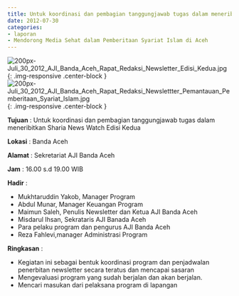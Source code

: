 ```yaml
---
title: Untuk koordinasi dan pembagian tanggungjawab tugas dalam meneribitkan Sharia News Watch Edisi Kedua
date: 2012-07-30
categories:
- laporan
- Mendorong Media Sehat dalam Pemberitaan Syariat Islam di Aceh
---
```


![200px-Juli_30_2012_AJI_Banda_Aceh_Rapat_Redaksi_Newsletter_Edisi_Kedua.jpg](/uploads/200px-Juli_30_2012_AJI_Banda_Aceh_Rapat_Redaksi_Newsletter_Edisi_Kedua.jpg){: .img-responsive .center-block }
![200px-Juli_30_2012_AJI_Banda_Aceh_Rapat_Redaksi_Newslettter_Pemantauan_Pemberitaan_Syariat_Islam.jpg](/uploads/200px-Juli_30_2012_AJI_Banda_Aceh_Rapat_Redaksi_Newslettter_Pemantauan_Pemberitaan_Syariat_Islam.jpg){: .img-responsive .center-block }

**Tujuan** : Untuk koordinasi dan pembagian tanggungjawab tugas dalam meneribitkan Sharia News Watch Edisi Kedua

**Lokasi** : Banda Aceh

**Alamat** : Sekretariat AJI Banda Aceh 

**Jam** : 16.00 s.d 19.00 WIB 

**Hadir** : 
* Mukhtaruddin Yakob, Manager Program
* Abdul Munar, Manager Keuangan Program
* Maimun Saleh, Penulis Newsletter dan Ketua AJI Banda Aceh
* Misdarul Ihsan, Sekrataris AJI Banada Aceh
* Para pelaku program dan pengurus AJI Banda Aceh
* Reza Fahlevi,manager Administrasi Program

**Ringkasan** : 
* Kegiatan ini sebagai bentuk koordinasi program dan penjadwalan penerbitan newsletter secara teratus dan mencapai sasaran
* Mengevaluasi program yang sudah berjalan dan akan berjalan.
* Mencari masukan dari pelaksana program di lapangan
